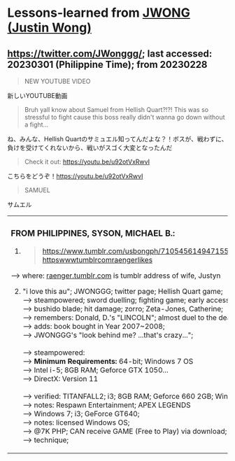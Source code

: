 # Lessons-learned from [JWONG (Justin Wong)](https://twitter.com/JWonggg?ref_src=twsrc%5Egoogle%7Ctwcamp%5Eserp%7Ctwgr%5Eauthor)

## https://twitter.com/JWonggg/; last accessed: 20230301 (Philippine Time); from 20230228

> NEW YOUTUBE VIDEO

新しいYOUTUBE動画

> Bruh yall know about Samuel from Hellish Quart?!?! This was so stressful to fight cause this boss really didn't wanna go down without a fight...

ね、みんな、Hellish Quartのサミュエル知ってんだよな？！ボスが、戦わずに、負けを受けてくれないから、戦いがスゴく大変となったんだ

> Check it out: https://youtu.be/u92otVxRwvI

こちらをどうぞ！https://youtu.be/u92otVxRwvI

> SAMUEL

サムエル


   <table>
 <tr><td>

### FROM PHILIPPINES, SYSON, MICHAEL B.:

1) > https://www.tumblr.com/usbongph/710545614947155969/from-httpswwwtumblrcomraengerlikes

--> where: [raenger.tumblr.com](https://www.tumblr.com/raenger) is tumblr address of wife, Justyn   

2) "i love this au"; JWONGGG; twitter page; Hellish Quart game; <br/>
   --> steampowered; sword duelling; fighting game; early access<br/>
   --> bushido blade; hit damage; zorro; Zeta-Jones, Catherine;<br/>
   --> remembers: Donald, D.'s "LINCOLN"; almost duel to the death<br/>
   --> adds: book bought in Year 2007~2008;<br/>
   --> JWONGGG's "look behind me? ...that's crazy...";<br/>
   <br/>
   --> steampowered:<br/>
    --> <b>Minimum Requirements:</b> 64-bit; Windows 7 OS<br/>
   --> Intel i-5; 8GB RAM; Geforce GTX 1050...<br/>
   --> DirectX: Version 11<br/>
    <br/>
   --> verified: TITANFALL2; i3; 8GB RAM; Geforce 660 2GB; Win7<br/>
   --> notes: Respawn Entertainment; APEX LEGENDS<br/>
   --> Windows 7; i3; GeForce GT640;<br/>
   --> notes: licensed Windows OS;<br/>
   --> @7K PHP; CAN receive GAME (Free to Play) via download;<br/>
   --> technique;    
   
  </td></tr>
</table>

